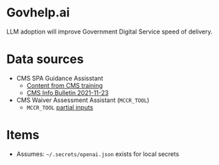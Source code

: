# Govhelp.ai

LLM adoption will improve Government Digital Service speed of delivery.


# Data sources
- CMS SPA Guidance Assisstant
  - [Content from CMS training](data/spa_submission_processing_2023.pdf)
  - [CMS Info Bulletin 2021-11-23](https://www.medicaid.gov/sites/default/files/2021-11/cib112321.pdf)
- CMS Waiver Assessment Assistant (`MCCR_TOOL`)
  - `MCCR_TOOL` [partial inputs](data/mccr_tool.json)


# Items
- Assumes: `~/.secrets/openai.json` exists for local secrets
